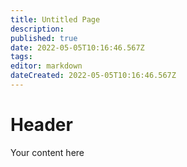 ```yaml
---
title: Untitled Page
description: 
published: true
date: 2022-05-05T10:16:46.567Z
tags: 
editor: markdown
dateCreated: 2022-05-05T10:16:46.567Z
---
```


# Header
Your content here